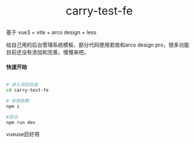 <p align="center"  style="font-size:30px">
  carry-test-fe
</p>
基于 vue3 + vite + arco design + less

给自己用的后台管理系统模板，部分代码使用若依和arco design pro，很多功能目前还没有添加和完善，慢慢来吧。




#### 快速开始

```bash

# 进入项目目录
cd carry-test-fe

# 安装依赖
npm i

#启动
npm run dev
```

vueuse巨好用
